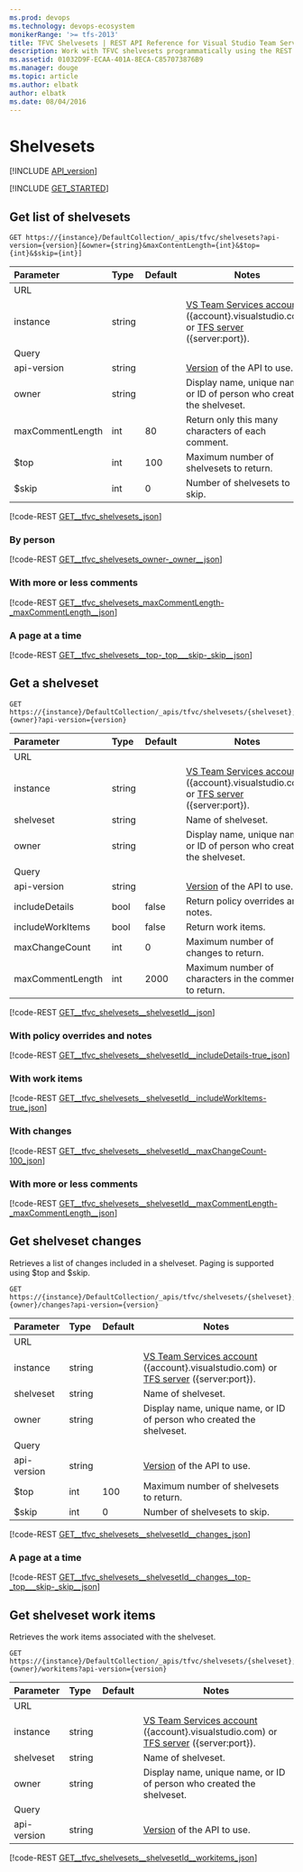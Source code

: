 ```yaml
---
ms.prod: devops
ms.technology: devops-ecosystem
monikerRange: '>= tfs-2013'
title: TFVC Shelvesets | REST API Reference for Visual Studio Team Services and Team Foundation Server
description: Work with TFVC shelvesets programmatically using the REST APIs for Visual Studio Team Services and Team Foundation Server.
ms.assetid: 01032D9F-ECAA-401A-8ECA-C857073876B9
ms.manager: douge
ms.topic: article
ms.author: elbatk
author: elbatk
ms.date: 08/04/2016
---
```


# Shelvesets
[!INCLUDE [API_version](../_data/version.md)]

[!INCLUDE [GET_STARTED](../_data/get-started.md)]

## Get list of shelvesets

```no-highlight
GET https://{instance}/DefaultCollection/_apis/tfvc/shelvesets?api-version={version}[&owner={string}&maxContentLength={int}&$top={int}&$skip={int}]
```

| Parameter        | Type   | Default | Notes
|:-----------------|:-------|:--------|---------------------------------
| URL
| instance         | string |         | [VS Team Services account](/vsts/integrate/get-started/rest/basics) ({account}.visualstudio.com) or [TFS server](/vsts/integrate/get-started/rest/basics) ({server:port}).
| Query
| api-version      | string |         | [Version](../../concepts/rest-api-versioning.md) of the API to use.
| owner            | string |         | Display name, unique name, or ID of person who created the shelveset.
| maxCommentLength | int    | 80      | Return only this many characters of each comment.
| $top             | int    | 100     | Maximum number of shelvesets to return.
| $skip            | int    | 0       | Number of shelvesets to skip.

[!code-REST [GET__tfvc_shelvesets_json](./_data/shelvesets/GET__tfvc_shelvesets.json)]

### By person
[!code-REST [GET__tfvc_shelvesets_owner-_owner__json](./_data/shelvesets/GET__tfvc_shelvesets_owner-_owner_.json)]

### With more or less comments
[!code-REST [GET__tfvc_shelvesets_maxCommentLength-_maxCommentLength__json](./_data/shelvesets/GET__tfvc_shelvesets_maxCommentLength-_maxCommentLength_.json)]

### A page at a time
[!code-REST [GET__tfvc_shelvesets__top-_top___skip-_skip__json](./_data/shelvesets/GET__tfvc_shelvesets__top-_top___skip-_skip_.json)]


## Get a shelveset

```no-highlight
GET https://{instance}/DefaultCollection/_apis/tfvc/shelvesets/{shelveset};{owner}?api-version={version}
```

| Parameter        | Type   | Default | Notes
|:-----------------|:-------|:--------|---------------------------------
| URL
| instance         | string |         | [VS Team Services account](/vsts/integrate/get-started/rest/basics) ({account}.visualstudio.com) or [TFS server](/vsts/integrate/get-started/rest/basics) ({server:port}).
| shelveset        | string |         | Name of shelveset.
| owner            | string |         | Display name, unique name, or ID of person who created the shelveset.
| Query
| api-version      | string |         | [Version](../../concepts/rest-api-versioning.md) of the API to use.
| includeDetails   | bool   | false   | Return policy overrides and notes.
| includeWorkItems | bool   | false   | Return work items.
| maxChangeCount   | int    | 0       | Maximum number of changes to return. 
| maxCommentLength | int    | 2000    | Maximum number of characters in the comment to return.

[!code-REST [GET__tfvc_shelvesets__shelvesetId__json](./_data/shelvesets/GET__tfvc_shelvesets__shelvesetId_.json)]

### With policy overrides and notes
[!code-REST [GET__tfvc_shelvesets__shelvesetId__includeDetails-true_json](./_data/shelvesets/GET__tfvc_shelvesets__shelvesetId__includeDetails-true.json)]

### With work items
[!code-REST [GET__tfvc_shelvesets__shelvesetId__includeWorkItems-true_json](./_data/shelvesets/GET__tfvc_shelvesets__shelvesetId__includeWorkItems-true.json)]

### With changes
[!code-REST [GET__tfvc_shelvesets__shelvesetId__maxChangeCount-100_json](./_data/shelvesets/GET__tfvc_shelvesets__shelvesetId__maxChangeCount-100.json)]

### With more or less comments
[!code-REST [GET__tfvc_shelvesets__shelvesetId__maxCommentLength-_maxCommentLength__json](./_data/shelvesets/GET__tfvc_shelvesets__shelvesetId__maxCommentLength-_maxCommentLength_.json)]

## Get shelveset changes
Retrieves a list of changes included in a shelveset. Paging is supported using $top and $skip.

```no-highlight
GET https://{instance}/DefaultCollection/_apis/tfvc/shelvesets/{shelveset};{owner}/changes?api-version={version}
```

| Parameter        | Type   | Default | Notes
|:-----------------|:-------|:--------|---------------------------------
| URL
| instance         | string |         | [VS Team Services account](/vsts/integrate/get-started/rest/basics) ({account}.visualstudio.com) or [TFS server](/vsts/integrate/get-started/rest/basics) ({server:port}).
| shelveset        | string |         | Name of shelveset.
| owner            | string |         | Display name, unique name, or ID of person who created the shelveset.
| Query
| api-version      | string |         | [Version](../../concepts/rest-api-versioning.md) of the API to use.
| $top             | int    | 100     | Maximum number of shelvesets to return.
| $skip            | int    | 0       | Number of shelvesets to skip.

[!code-REST [GET__tfvc_shelvesets__shelvesetId__changes_json](./_data/shelvesets/GET__tfvc_shelvesets__shelvesetId__changes.json)]

### A page at a time
[!code-REST [GET__tfvc_shelvesets__shelvesetId__changes__top-_top___skip-_skip__json](./_data/shelvesets/GET__tfvc_shelvesets__shelvesetId__changes__top-_top___skip-_skip_.json)]

## Get shelveset work items

Retrieves the work items associated with the shelveset. 

```no-highlight
GET https://{instance}/DefaultCollection/_apis/tfvc/shelvesets/{shelveset};{owner}/workitems?api-version={version}
```

| Parameter        | Type   | Default | Notes
|:-----------------|:-------|:--------|---------------------------------
| URL
| instance         | string |         | [VS Team Services account](/vsts/integrate/get-started/rest/basics) ({account}.visualstudio.com) or [TFS server](/vsts/integrate/get-started/rest/basics) ({server:port}).
| shelveset        | string |         | Name of shelveset.
| owner            | string |         | Display name, unique name, or ID of person who created the shelveset.
| Query
| api-version      | string |         | [Version](../../concepts/rest-api-versioning.md) of the API to use.

[!code-REST [GET__tfvc_shelvesets__shelvesetId__workitems_json](./_data/shelvesets/GET__tfvc_shelvesets__shelvesetId__workitems.json)]
